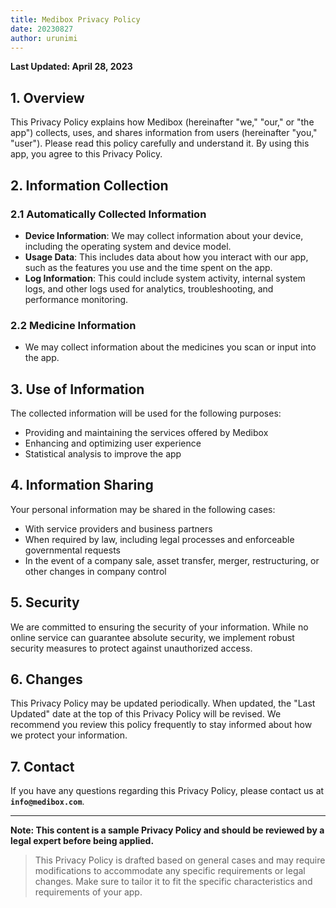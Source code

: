```yaml
---
title: Medibox Privacy Policy
date: 20230827
author: urunimi
---
```


**Last Updated: April 28, 2023**

## **1. Overview**

This Privacy Policy explains how Medibox (hereinafter "we," "our," or "the app") collects, uses, and shares information from users (hereinafter "you," "user"). Please read this policy carefully and understand it. By using this app, you agree to this Privacy Policy.

## **2. Information Collection**

### **2.1 Automatically Collected Information**

- **Device Information**: We may collect information about your device, including the operating system and device model.
- **Usage Data**: This includes data about how you interact with our app, such as the features you use and the time spent on the app.
- **Log Information**: This could include system activity, internal system logs, and other logs used for analytics, troubleshooting, and performance monitoring.

### **2.2 Medicine Information**

- We may collect information about the medicines you scan or input into the app.

## **3. Use of Information**

The collected information will be used for the following purposes:

- Providing and maintaining the services offered by Medibox
- Enhancing and optimizing user experience
- Statistical analysis to improve the app

## **4. Information Sharing**

Your personal information may be shared in the following cases:

- With service providers and business partners
- When required by law, including legal processes and enforceable governmental requests
- In the event of a company sale, asset transfer, merger, restructuring, or other changes in company control

## **5. Security**

We are committed to ensuring the security of your information. While no online service can guarantee absolute security, we implement robust security measures to protect against unauthorized access.

## **6. Changes**

This Privacy Policy may be updated periodically. When updated, the "Last Updated" date at the top of this Privacy Policy will be revised. We recommend you review this policy frequently to stay informed about how we protect your information.

## **7. Contact**

If you have any questions regarding this Privacy Policy, please contact us at **`info@medibox.com`**.

---

**Note: This content is a sample Privacy Policy and should be reviewed by a legal expert before being applied.**

> This Privacy Policy is drafted based on general cases and may require modifications to accommodate any specific requirements or legal changes. Make sure to tailor it to fit the specific characteristics and requirements of your app.
>